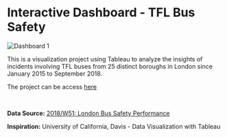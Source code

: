 # Interactive Dashboard - TFL Bus Safety

![Dashboard 1](https://github.com/ffasnil/TFL-Bus-Safety/assets/89661712/f8503d13-6c6a-4cba-84bd-5455ce475c16)


This is a visualization project using Tableau to analyze the insights of incidents involving TFL buses from 25 distinct boroughs in London since January 2015 to September 2018.

The project can be access [here](https://public.tableau.com/views/TFLBusSafety_17116270294900/Dashboard1?:language=en-US&:sid=&:display_count=n&:origin=viz_share_link)

<br>

**Data Source:** [2018/W51: London Bus Safety Performance](https://data.world/makeovermonday/2018w51)

**Inspiration:** University of California, Davis - Data Visualization with Tableau
